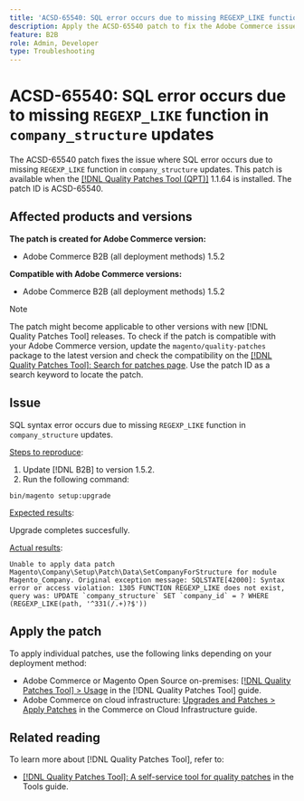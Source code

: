 ```yaml
---
title: 'ACSD-65540: SQL error occurs due to missing REGEXP_LIKE function in company_structure updates'
description: Apply the ACSD-65540 patch to fix the Adobe Commerce issue where SQL error occurs due to missing REGEXP_LIKE function in company_structure updates.
feature: B2B
role: Admin, Developer
type: Troubleshooting
---
```


# ACSD-65540: SQL error occurs due to missing `REGEXP_LIKE` function in `company_structure` updates

The ACSD-65540 patch fixes the issue where SQL error occurs due to missing `REGEXP_LIKE` function in `company_structure` updates. This patch is available when the [[!DNL Quality Patches Tool (QPT)]](/help/tools/quality-patches-tool/quality-patches-tool-to-self-serve-quality-patches.md) 1.1.64 is installed. The patch ID is ACSD-65540.

## Affected products and versions

**The patch is created for Adobe Commerce version:**

* Adobe Commerce B2B (all deployment methods) 1.5.2

**Compatible with Adobe Commerce versions:**

* Adobe Commerce B2B (all deployment methods) 1.5.2

>[!NOTE]
>
>The patch might become applicable to other versions with new [!DNL Quality Patches Tool] releases. To check if the patch is compatible with your Adobe Commerce version, update the `magento/quality-patches` package to the latest version and check the compatibility on the [[!DNL Quality Patches Tool]: Search for patches page](https://experienceleague.adobe.com/tools/commerce-quality-patches/index.html). Use the patch ID as a search keyword to locate the patch.

## Issue

SQL syntax error occurs due to missing `REGEXP_LIKE` function in `company_structure` updates.

<u>Steps to reproduce</u>:

1. Update [!DNL B2B] to version 1.5.2.
1. Run the following command:

```
bin/magento setup:upgrade
```

<u>Expected results</u>:

Upgrade completes succesfully.

<u>Actual results</u>:

```
Unable to apply data patch Magento\Company\Setup\Patch\Data\SetCompanyForStructure for module Magento_Company. Original exception message: SQLSTATE[42000]: Syntax error or access violation: 1305 FUNCTION REGEXP_LIKE does not exist, query was: UPDATE `company_structure` SET `company_id` = ? WHERE (REGEXP_LIKE(path, '^331(/.+)?$'))
```

## Apply the patch

To apply individual patches, use the following links depending on your deployment method:

* Adobe Commerce or Magento Open Source on-premises: [[!DNL Quality Patches Tool] > Usage](/help/tools/quality-patches-tool/usage.md) in the [!DNL Quality Patches Tool] guide.
* Adobe Commerce on cloud infrastructure: [Upgrades and Patches > Apply Patches](https://experienceleague.adobe.com/docs/commerce-cloud-service/user-guide/develop/upgrade/apply-patches.html) in the Commerce on Cloud Infrastructure guide.

## Related reading

To learn more about [!DNL Quality Patches Tool], refer to:

* [[!DNL Quality Patches Tool]: A self-service tool for quality patches](/help/tools/quality-patches-tool/quality-patches-tool-to-self-serve-quality-patches.md) in the Tools guide.
